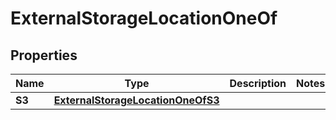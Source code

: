 
# ExternalStorageLocationOneOf

## Properties
| Name | Type | Description | Notes |
| ------------ | ------------- | ------------- | ------------- |
| **S3** | [**ExternalStorageLocationOneOfS3**](ExternalStorageLocationOneOfS3.md) |  |  |




